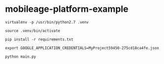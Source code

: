 # mobileage-platform-example

`virtualenv -p /usr/bin/python2.7 .venv`

`source .venv/bin/activate`

`pip install -r requirements.txt`

`export GOOGLE_APPLICATION_CREDENTIALS=MyProject59450-275cd18ca4fe.json`

`python main.py`